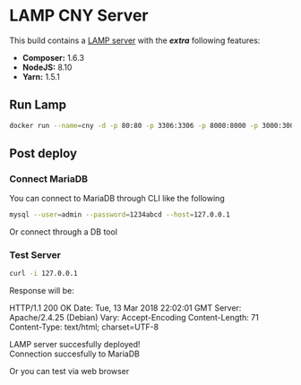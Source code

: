 # LAMP CNY Server
This build contains a [LAMP server](https://hub.docker.com/r/danesc87/lamp/) with the **_extra_** following features:
- __Composer:__ 1.6.3
- __NodeJS:__ 8.10
- __Yarn:__ 1.5.1

## Run Lamp
```bash
docker run --name=cny -d -p 80:80 -p 3306:3306 -p 8000:8000 -p 3000:3000 -v $PWD:/var/www/html danesc87/lamp-cny
```

## Post deploy
### Connect MariaDB
You can connect to MariaDB through CLI like the following
```bash
mysql --user=admin --password=1234abcd --host=127.0.0.1
```
Or connect through a DB tool

### Test Server
```bash
curl -i 127.0.0.1
```
Response will be:

HTTP/1.1 200 OK
Date: Tue, 13 Mar 2018 22:02:01 GMT
Server: Apache/2.4.25 (Debian)
Vary: Accept-Encoding
Content-Length: 71
Content-Type: text/html; charset=UTF-8

LAMP server succesfully deployed!<br/>Connection succesfully to MariaDB

Or you can test via web browser

